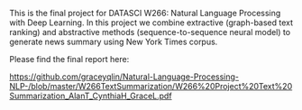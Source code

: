 This is the final project for DATASCI W266: Natural Language Processing with Deep Learning. In this project we combine extractive (graph-based text ranking) and abstractive methods (sequence-to-sequence neural model) to generate news summary using New York Times corpus.

Please find the final report here:

https://github.com/graceyqlin/Natural-Language-Processing-NLP-/blob/master/W266TextSummarization/W266%20Project%20Text%20Summarization_AlanT_CynthiaH_GraceL.pdf

